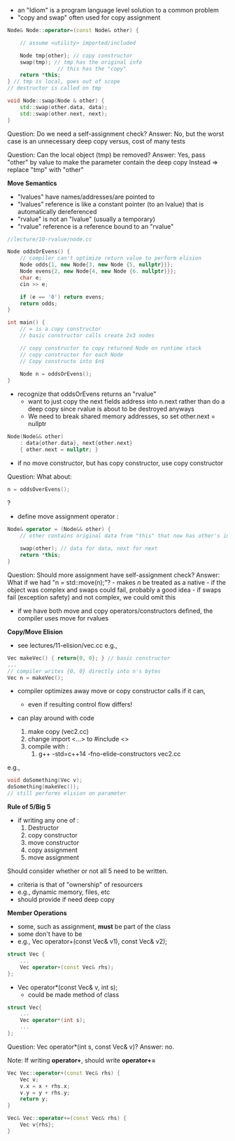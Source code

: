 - an "Idiom" is a program language level solution to a common problem
- "copy and swap" often used for copy assignment 

```C++
Node& Node::operator=(const Node& other) {

	// assume <utility> imported/included 

	Node tmp{other}; // copy constructor 
	swap(tmp); // tmp has the original info 
				// this has the "copy"
	return *this;
} // tmp is local, goes out of scope 
// destructor is called on tmp

void Node::swap(Node & other) {
	std::swap(other.data, data);
	std::swap(other.next, next); 
}
```

Question: Do we need a self-assignment check?
Answer: No, but the worst case is an unnecessary deep copy versus, cost of many tests 

Question: Can the local object (tmp) be removed?
Answer: Yes, pass "other" by value to make the parameter contain the deep copy 
Instead => replace "tmp" with "other"

**Move Semantics**
- "lvalues" have names/addresses/are pointed to
- "lvalues" reference is like a constant pointer (to an lvalue) that is automatically dereferenced 
- "rvalue" is not an "lvalue" (usually a temporary)
- "rvalue" reference is a reference bound to an "rvalue"

```C++
//lecture/10-rvalue/node.cc

Node oddsOrEvens() {
	// compiler can't optimize return value to perform elision 
	Node odds{1, new Node{3, new Node {5, nullptr}}};
	Node evens{2, new Node{4, new Node {6. nullptr}}};
	char e;
	cin >> e;

	if (e == '0') return evens;
	return odds;
}

int main() {
	// = is a copy constructor
	// basic constructor calls create 2x3 nodes 

	// copy constructor to copy returned Node on runtime stack 
	// copy constructor for each Node 
	// Copy constructo into $n$ 
	
	Node n = oddsOrEvens();	
}
```

- recognize that oddsOrEvens returns an "rvalue"
	- want to just copy the next fields address into n.next rather than do a deep copy since rvalue is about to be destroyed anyways 
	- We need to break shared memory addresses, so set other.next = nullptr 

```C++
Node(Node&& other)
	: data{other.data}, next{other.next}
	{ other.next = nullptr; }
```

- if no move constructor, but has copy constructor, use copy constructor 

Question: What about:
```C++
n = oddsOverEvens();
```
?

- define move assignment operator :
```C++
Node& operator = (Node&& other) {
	// other contains original data from "this" that now has other's info
	
	swap(other); // data for data, next for next 
	return *this;
}
```

Question: Should more assignment have self-assignment check?
Answer: What if we had "n = std::move(n);"?
	- makes $n$ be treated as a native 
	- if the object was complex and swaps could fail, probably a good idea 
	- if swaps fail (exception safety) and not complex, we could omit this 

- if we have both move and copy operators/constructors defined, the compiler uses move for rvalues 

**Copy/Move Elision**
- see lectures/11-elision/vec.cc
e.g., 
```C++
Vec makeVec() { return{0, 0}; } // basic constructor 
...
// compiler writes {0, 0} directly into n's bytes 
Vec n = makeVec(); 
```
- compiler optimizes away move or copy constructor calls if it can,
	- even if resulting control flow differs!

- can play around with code 
	1. make copy (vec2.cc) 
	2. change import <...> to \#include <>
	3. compile with :
		1. g++ -std=c++14 -fno-elide-constructors  vec2.cc

e.g., 
```C++
void doSomething(Vec v);
doSomething(makeVec()); 
// still performs elision on parameter 
```

**Rule of 5/Big 5** 
- if writing any one of :
	1. Destructor 
	2. copy constructor
	3. move constructor
	4. copy assignment
	5. move assignment 

Should consider whether or not all 5 need to be written. 
- criteria is that of "ownership" of resourcers
- e.g., dynamic memory, files, etc 
- should provide if need deep copy 

**Member Operations**
- some, such as assignment, **must** be part of the class 
- some don't have to be 
- e.g., Vec operator+(const Vec& v1), const Vec& v2);

```C++
struct Vec {
	...
	Vec operator+(const Vec& rhs);
};
```

- Vec operator*(const Vec& v, int s);
	- could be made method of class 
```C++
struct Vec{
	...
	Vec operator*(int s);
	...
};
```

Question: Vec operator*(int s, const Vec& v)? 
Answer: no. 

Note: If writing **operator+**, should write **operator+=** 
```C++
Vec Vec::operator+(const Vec& rhs) {
	Vec v;
	v.x = x + rhs.x;
	v.y = y + rhs.y;
	return y;
}

Vec& Vec::operator+=(const Vec& rhs) {
	Vec v{rhs}; 
}
```